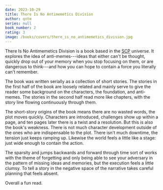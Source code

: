 ```yaml
---
date: 2023-10-29
title: There Is No Antimemetics Division
author: qntm
series: null
book_number: 2
rating: 3
image: /books/covers/there_is_no_antimemetics_division.jpg
---
```


<span class="book-title">There Is No Antimemetics Division</span> is a book
based in the [SCP][scp] universe. It explores the idea of anti-memes---ideas
that either can't be thought, quickly drop out of your memory when you stop
focusing on them, or are dangerous to think---and how you can hope to contain
a force you literally can't remember.

[scp]: https://en.wikipedia.org/wiki/SCP_Foundation

The book was written serially as a collection of short stories. The stories in
the first half of the book are loosely related and mainly serve to give the
reader some background on the characters, the foundation, and anti-memes. The
stories in the second half read more like chapters, with the story line
flowing continuously through them.

The short-story origins of the book means there are no wasted words, the plot
moves quickly. Characters are introduced, challenges show up within a page,
and ten pages later there is a twist and a resolution. But this is also the
book's weakness. There is not much character development outside of the ones
who are indispensable to the plot. There isn't much downtime, the tension just
keeps ramping up. Likewise the world feels a little like a stage: just wide
enough to contain the action.

The sparsity and jumps backwards and forward through time sort of works with
the theme of forgetting and only being able to see your adversary in the
pattern of missing ideas and memories, but the execution feels a little
clumsy. To tell a story in the negative space of the narrative takes careful
planning that feels absent.

Overall a fun read.
